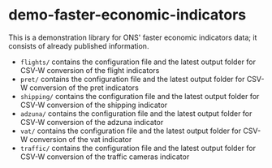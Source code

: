 # demo-faster-economic-indicators
This is a demonstration library for ONS' faster economic indicators data; it consists of already published information.

* `flights/` contains the configuration file and the latest output folder for CSV-W conversion of the flight indicators
* `pret/` contains the configuration file and the latest output folder for CSV-W conversion of the pret indicators
* `shipping/` contains the configuration file and the latest output folder for CSV-W conversion of the shipping indicator
* `adzuna/` contains the configuration file and the latest output folder for CSV-W conversion of the adzuna indicator
* `vat/` contains the configuration file and the latest output folder for CSV-W conversion of the vat indicator
* `traffic/` contains the configuration file and the latest output folder for CSV-W conversion of the traffic cameras indicator


